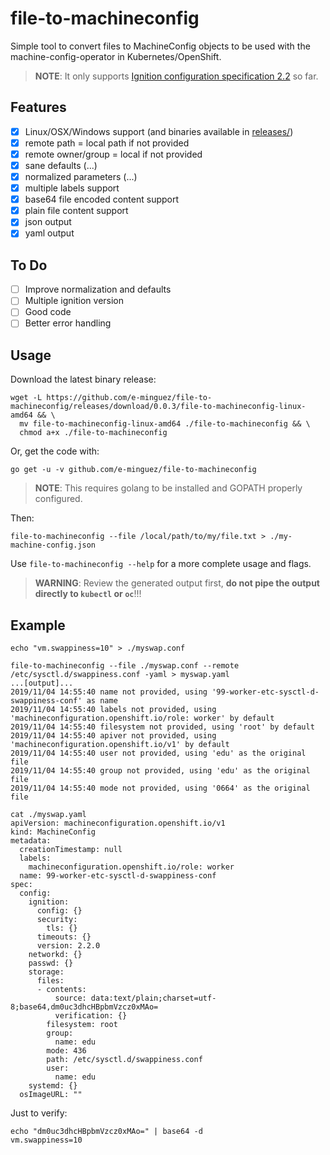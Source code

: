 # file-to-machineconfig

Simple tool to convert files to MachineConfig objects to be used with the machine-config-operator in Kubernetes/OpenShift.

> **NOTE**: It only supports [Ignition configuration specification 2.2](https://coreos.com/ignition/docs/latest/configuration-v2_2.html) so far.

## Features

- [x] Linux/OSX/Windows support (and binaries available in [releases/](https://github.com/e-minguez/file-to-machineconfig/releases))
- [x] remote path = local path if not provided
- [x] remote owner/group = local if not provided
- [x] sane defaults (...)
- [x] normalized parameters (...)
- [x] multiple labels support
- [x] base64 file encoded content support
- [x] plain file content support
- [x] json output
- [x] yaml output

## To Do

- [ ] Improve normalization and defaults
- [ ] Multiple ignition version
- [ ] Good code
- [ ] Better error handling

## Usage

Download the latest binary release:

```shell
wget -L https://github.com/e-minguez/file-to-machineconfig/releases/download/0.0.3/file-to-machineconfig-linux-amd64 && \
  mv file-to-machineconfig-linux-amd64 ./file-to-machineconfig && \
  chmod a+x ./file-to-machineconfig
```

Or, get the code with:

```shell
go get -u -v github.com/e-minguez/file-to-machineconfig
```

> **NOTE**: This requires golang to be installed and GOPATH properly configured.

Then:

```shell
file-to-machineconfig --file /local/path/to/my/file.txt > ./my-machine-config.json
```

Use `file-to-machineconfig --help` for a more complete usage and flags.

> **WARNING**: Review the generated output first, **do not pipe the output directly to `kubectl` or `oc`**!!!

## Example

```shell
echo "vm.swappiness=10" > ./myswap.conf

file-to-machineconfig --file ./myswap.conf --remote /etc/sysctl.d/swappiness.conf -yaml > myswap.yaml
...[output]...
2019/11/04 14:55:40 name not provided, using '99-worker-etc-sysctl-d-swappiness-conf' as name
2019/11/04 14:55:40 labels not provided, using 'machineconfiguration.openshift.io/role: worker' by default
2019/11/04 14:55:40 filesystem not provided, using 'root' by default
2019/11/04 14:55:40 apiver not provided, using 'machineconfiguration.openshift.io/v1' by default
2019/11/04 14:55:40 user not provided, using 'edu' as the original file
2019/11/04 14:55:40 group not provided, using 'edu' as the original file
2019/11/04 14:55:40 mode not provided, using '0664' as the original file

cat ./myswap.yaml
apiVersion: machineconfiguration.openshift.io/v1
kind: MachineConfig
metadata:
  creationTimestamp: null
  labels:
    machineconfiguration.openshift.io/role: worker
  name: 99-worker-etc-sysctl-d-swappiness-conf
spec:
  config:
    ignition:
      config: {}
      security:
        tls: {}
      timeouts: {}
      version: 2.2.0
    networkd: {}
    passwd: {}
    storage:
      files:
      - contents:
          source: data:text/plain;charset=utf-8;base64,dm0uc3dhcHBpbmVzcz0xMAo=
          verification: {}
        filesystem: root
        group:
          name: edu
        mode: 436
        path: /etc/sysctl.d/swappiness.conf
        user:
          name: edu
    systemd: {}
  osImageURL: ""
```

Just to verify:

```shell
echo "dm0uc3dhcHBpbmVzcz0xMAo=" | base64 -d
vm.swappiness=10
```
